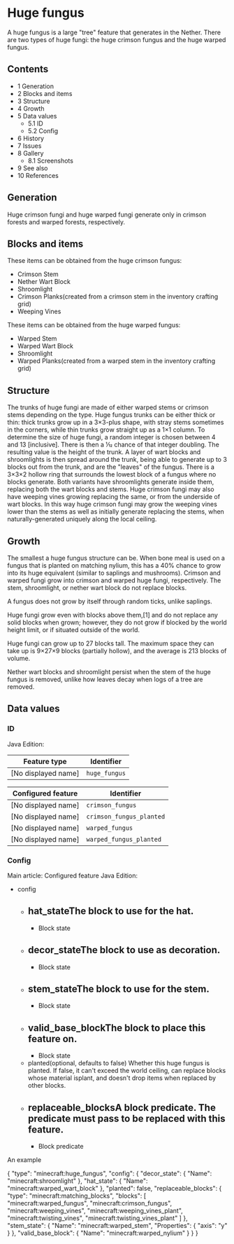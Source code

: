 # Huge fungus
A huge fungus is a large "tree" feature that generates in the Nether. There are two types of huge fungi: the huge crimson fungus and the huge warped fungus.

## Contents
- 1 Generation
- 2 Blocks and items
- 3 Structure
- 4 Growth
- 5 Data values
	- 5.1 ID
	- 5.2 Config
- 6 History
- 7 Issues
- 8 Gallery
	- 8.1 Screenshots
- 9 See also
- 10 References

## Generation
Huge crimson fungi and huge warped fungi generate only in crimson forests and warped forests, respectively.

## Blocks and items
These items can be obtained from the huge crimson fungus:

- Crimson Stem
- Nether Wart Block
- Shroomlight
- Crimson Planks(created from a crimson stem in the inventory crafting grid)
- Weeping Vines

These items can be obtained from the huge warped fungus:

- Warped Stem
- Warped Wart Block
- Shroomlight
- Warped Planks(created from a warped stem in the inventory crafting grid)

## Structure
The trunks of huge fungi are made of either warped stems or crimson stems depending on the type. Huge fungus trunks can be either thick or thin: thick trunks grow up in a 3×3-plus shape, with stray stems sometimes in the corners, while thin trunks grow straight up as a 1×1 column. To determine the size of huge fungi, a random integer is chosen between 4 and 13 [inclusive]. There is then a 1⁄12 chance of that integer doubling. The resulting value is the height of the trunk. A layer of wart blocks and shroomlights is then spread around the trunk, being able to generate up to 3 blocks out from the trunk, and are the "leaves" of the fungus. There is a 3×3×2 hollow ring that surrounds the lowest block of a fungus where no blocks generate. Both variants have shroomlights generate inside them, replacing both the wart blocks and stems. Huge crimson fungi may also have weeping vines growing replacing the same, or from the underside of wart blocks. In this way huge crimson fungi may grow the weeping vines lower than the stems as well as initially generate replacing the stems, when naturally-generated uniquely along the local ceiling.

## Growth
The smallest a huge fungus structure can be.
When bone meal is used on a fungus that is planted on matching nylium, this has a 40% chance to grow into its huge equivalent (similar to saplings and mushrooms). Crimson and warped fungi grow into crimson and warped huge fungi, respectively. The stem, shroomlight, or nether wart block do not replace blocks.

A fungus does not grow by itself through random ticks, unlike saplings.

Huge fungi grow even with blocks above them,[1] and do not replace any solid blocks when grown; however, they do not grow if blocked by the world height limit, or if situated outside of the world.

Huge fungi can grow up to 27 blocks tall. The maximum space they can take up is 9×27×9 blocks (partially hollow), and the average is 213 blocks of volume.

Nether wart blocks and shroomlight persist when the stem of the huge fungus is removed, unlike how leaves decay when logs of a tree are removed.

## Data values
### ID
Java Edition:

| Feature type        | Identifier    |
|---------------------|---------------|
| [No displayed name] | `huge_fungus` |

| Configured feature  | Identifier               |
|---------------------|--------------------------|
| [No displayed name] | `crimson_fungus`         |
| [No displayed name] | `crimson_fungus_planted` |
| [No displayed name] | `warped_fungus`          |
| [No displayed name] | `warped_fungus_planted`  |

### Config
Main article: Configured feature
Java Edition:

- config
	- hat_stateThe block to use for the hat.
		- 
		- Block state
	- decor_stateThe block to use as decoration.
		- 
		- Block state
	- stem_stateThe block to use for the stem.
		- 
		- Block state
	- valid_base_blockThe block to place this feature on.
		- 
		- Block state
	- planted(optional, defaults to false) Whether this huge fungus is planted. If false, it can't exceed the world ceiling, can replace blocks whose material isplant, and doesn't drop items when replaced by other blocks.
	- replaceable_blocksA block predicate. The predicate must pass to be replaced with this feature.
		- 
		- Block predicate


An example

{
  "type": "minecraft:huge_fungus",
  "config": {
    "decor_state": {
      "Name": "minecraft:shroomlight"
    },
    "hat_state": {
      "Name": "minecraft:warped_wart_block"
    },
    "planted": false,
    "replaceable_blocks": {
      "type": "minecraft:matching_blocks",
      "blocks": [
        "minecraft:warped_fungus",
        "minecraft:crimson_fungus",
        "minecraft:weeping_vines",
        "minecraft:weeping_vines_plant",
        "minecraft:twisting_vines",
        "minecraft:twisting_vines_plant"
      ]
    },
    "stem_state": {
      "Name": "minecraft:warped_stem",
      "Properties": {
        "axis": "y"
      }
    },
    "valid_base_block": {
      "Name": "minecraft:warped_nylium"
    }
  }
}



